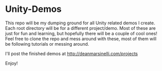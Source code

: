 # Unity-Demos

This repo will be my dumping ground for all Unity related demos I create. Each root directory will be for a different project/demo. Most of these are just for fun and learning, but hopefully there will be a couple of cool ones! Feel free to clone the repo and mess around with these, most of them will be following tutorials or messing around.

I'll post the finished demos at http://deanmarsinelli.com/projects

Enjoy!
